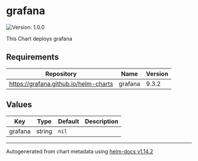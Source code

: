 # grafana

![Version: 1.0.0](https://img.shields.io/badge/Version-1.0.0-informational?style=flat-square)

This Chart deploys grafana

## Requirements

| Repository | Name | Version |
|------------|------|---------|
| https://grafana.github.io/helm-charts | grafana | 9.3.2 |

## Values

| Key | Type | Default | Description |
|-----|------|---------|-------------|
| grafana | string | `nil` |  |

----------------------------------------------
Autogenerated from chart metadata using [helm-docs v1.14.2](https://github.com/norwoodj/helm-docs/releases/v1.14.2)
